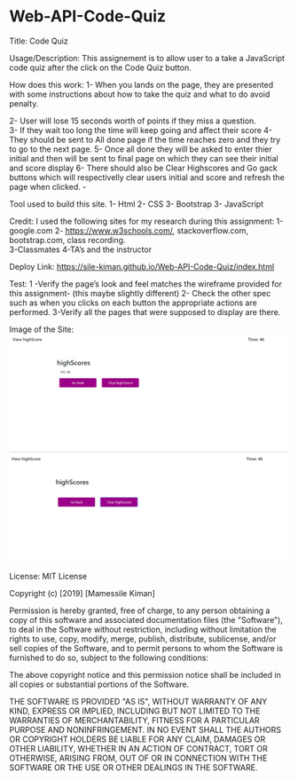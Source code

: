 # Web-API-Code-Quiz
 
Title: Code Quiz

Usage/Description:
This assignement  is to allow user to a take a JavaScript code quiz after the click on the Code Quiz button. 

How does this work:
1- When  you lands on the page, they are presented with some instructions about how to take the quiz and what to do avoid penalty.   

2- User will lose 15 seconds worth of points if they miss a question.  
3- If they wait too long the time will keep  going and affect their score
4- They should be sent to All done page if the time reaches zero and they try to go to the next page. 
5- Once all done they will be asked to enter thier initial and then will be sent to final page on which they can see their initial and score display
6- There should also be Clear Highscores and Go gack buttons which will respectivelly clear users initial and score and  refresh the page when  clicked. -    

Tool used to build this site.
1-	Html 
2-	CSS 
3-  Bootstrap
3-	JavaScript 

Credit:
I used the following sites for my  research  during this assignment:
1-google.com
2- https://www.w3schools.com/, stackoverflow.com, bootstrap.com, class recording.    
3-Classmates
4-TA’s and the instructor 

Deploy Link:
https://sile-kiman.github.io/Web-API-Code-Quiz/index.html


Test:
1 -Verify the page’s  look and feel matches the wireframe provided for this assignment- (this maybe slightly different) 
2- Check the other spec such as when you clicks on each button the appropriate actions are performed. 
3-Verify all the pages that were supposed to display are there. 

Image of the Site:
<img scr="assets/images/startQuizPage.PNG">
<img scr="assets/images/questionsPage.PNG">
<img scr="assets/images/errorEmptyField.PNG">
<img src="assets/images/HighScore.PNG">
<img src="assets/images/clearhighScore.PNG">

License:
MIT License

Copyright (c) [2019] [Mamessile Kiman]

Permission is hereby granted, free of charge, to any person obtaining a copy
of this software and associated documentation files (the "Software"), to deal
in the Software without restriction, including without limitation the rights
to use, copy, modify, merge, publish, distribute, sublicense, and/or sell
copies of the Software, and to permit persons to whom the Software is
furnished to do so, subject to the following conditions:

The above copyright notice and this permission notice shall be included in all
copies or substantial portions of the Software.

THE SOFTWARE IS PROVIDED "AS IS", WITHOUT WARRANTY OF ANY KIND, EXPRESS OR
IMPLIED, INCLUDING BUT NOT LIMITED TO THE WARRANTIES OF MERCHANTABILITY,
FITNESS FOR A PARTICULAR PURPOSE AND NONINFRINGEMENT. IN NO EVENT SHALL THE
AUTHORS OR COPYRIGHT HOLDERS BE LIABLE FOR ANY CLAIM, DAMAGES OR OTHER
LIABILITY, WHETHER IN AN ACTION OF CONTRACT, TORT OR OTHERWISE, ARISING FROM,
OUT OF OR IN CONNECTION WITH THE SOFTWARE OR THE USE OR OTHER DEALINGS IN THE
SOFTWARE.



